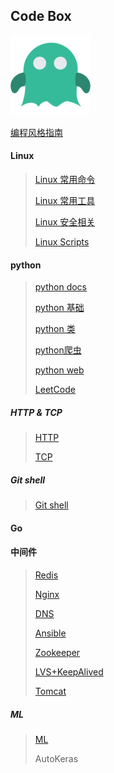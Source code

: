 ## Code Box

<img src="./pic/k11.png">

[编程风格指南](<https://zh-google-styleguide.readthedocs.io/en/latest/>)

#### Linux

> [Linux 常用命令](./Code/Shell/Linux%20shell.md)
>
> [Linux 常用工具](./Code/Shell/Linux%20tools.md)
>
> [Linux 安全相关](./Code/Shell/Linux%20security.md)
>
> [Linux Scripts](./Code/Shell/Linux%20scripts.md)

#### python

> [python docs](<https://docs.python.org/zh-cn/3.7/contents.html>)
>
> [python 基础](./Code/BackEnd/python/python.md)
>
> [python 类](./Code/BackEnd/python/python_class.md)
>
> [python爬虫](./Code/BackEnd/python/python_spider.md)
>
> [python web](./Code/BackEnd/python/python_webserver.md)
>
> [LeetCode](./Code/BackEnd/python/Algorithm.md)

##### HTTP & TCP

> [HTTP](./Protocol/HTTP.md)
>
> [TCP](./Protocol/TcpIp.md)

##### Git shell

> [Git shell](./Github/git.md)

#### Go



#### 中间件

> [Redis](./System/Middleware/redis.md)
>
> [Nginx](./System/Middleware/Nginx.md)
>
> [DNS](./System/Middleware/DNS.md)
>
> [Ansible](./System/Middleware/Ansible.md)
>
> [Zookeeper](./System/Middleware/ZooKeeper.md)
>
> [LVS+KeepAlived](./System/Middleware/LVS+Keepalive.md)
>
> [Tomcat](./System/Middleware/Tomcat.md)

##### ML

> [ML](<https://mp.weixin.qq.com/s/TjpCoyZRT1kI0M6y7pSeiQ>)
>
> AutoKeras